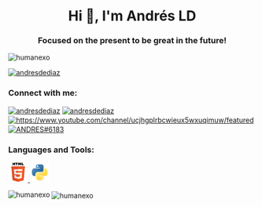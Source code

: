 <h1 align="center">Hi 🖤, I'm Andrés LD</h1>
<h3 align="center">Focused on the present to be great in the future!</h3>

<p align="left"> <img src="https://komarev.com/ghpvc/?username=humanexo&label=Profile%20views&color=0e75b6&style=flat" alt="humanexo" /> </p>

<p align="left"> <a href="https://twitter.com/andresdediaz" target="blank"><img src="https://img.shields.io/twitter/follow/andresdediaz?logo=twitter&style=for-the-badge" alt="andresdediaz" /></a> </p>

<h3 align="left">Connect with me:</h3>
<p align="left">
<a href="https://twitter.com/andresdediaz" target="blank"><img align="center" src="https://raw.githubusercontent.com/rahuldkjain/github-profile-readme-generator/master/src/images/icons/Social/twitter.svg" alt="andresdediaz" height="30" width="40" /></a>
<a href="https://instagram.com/andresdediaz" target="blank"><img align="center" src="https://raw.githubusercontent.com/rahuldkjain/github-profile-readme-generator/master/src/images/icons/Social/instagram.svg" alt="andresdediaz" height="30" width="40" /></a>
<a href="https://www.youtube.com/c/https://www.youtube.com/channel/ucjhgplrbcwieux5wxuqimuw/featured" target="blank"><img align="center" src="https://raw.githubusercontent.com/rahuldkjain/github-profile-readme-generator/master/src/images/icons/Social/youtube.svg" alt="https://www.youtube.com/channel/ucjhgplrbcwieux5wxuqimuw/featured" height="30" width="40" /></a>
<a href="https://discord.gg/ANDRES#6183" target="blank"><img align="center" src="https://raw.githubusercontent.com/rahuldkjain/github-profile-readme-generator/master/src/images/icons/Social/discord.svg" alt="ANDRES#6183" height="30" width="40" /></a>
</p>

<h3 align="left">Languages and Tools:</h3>
<p align="left"> <a href="https://www.w3.org/html/" target="_blank" rel="noreferrer"> <img src="https://raw.githubusercontent.com/devicons/devicon/master/icons/html5/html5-original-wordmark.svg" alt="html5" width="40" height="40"/> </a> <a href="https://www.python.org" target="_blank" rel="noreferrer"> <img src="https://raw.githubusercontent.com/devicons/devicon/master/icons/python/python-original.svg" alt="python" width="40" height="40"/> </a> </p>

<p><img align="left" src="https://github-readme-stats.vercel.app/api/top-langs?username=humanexo&show_icons=true&locale=en&layout=compact" alt="humanexo" /></p>

<p>&nbsp;<img align="center" src="https://github-readme-stats.vercel.app/api?username=humanexo&show_icons=true&locale=en" alt="humanexo" /></p>

